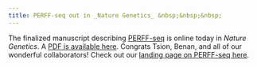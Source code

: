 ```yaml
---
title: PERFF-seq out in _Nature Genetics_ &nbsp;&nbsp;&nbsp;
---
```


The finalized manuscript describing [PERFF-seq](https://www.nature.com/articles/s41588-024-02036-7)
is online today in _Nature Genetics_. A [PDF is available here](https://clareaulab.github.io/pdfs/AbayStickelsTakizawa-NG-2025.pdf).
Congrats Tsion, Benan, and all of our wonderful collaborators! Check out
our [landing page on PERFF-seq here](https://clareaulab.com/perffseq/).